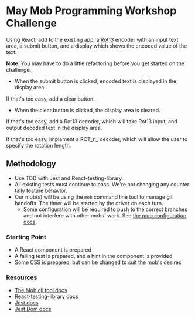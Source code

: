 # May Mob Programming Workshop Challenge

Using React, add to the existing app, a [Rot13](https://en.wikipedia.org/wiki/ROT13) encoder with an input text area, a submit button, and a display which shows the encoded value of the text.

**Note**: You may have to do a little refactoring before you get started on the challenge.

- When the submit button is clicked, encoded text is displayed in the display area.

If that's too easy, add a clear button.

- When the clear button is clicked, the display area is cleared.

If that's too easy, add a Rot13 decoder, which will take Rot13 input, and output decoded text in the display area.

If that's too easy, implement a ROT_n_ decoder, which will allow the user to specify the rotation length.


## Methodology
- Use TDD with Jest and React-testing-library.
- All existing tests must continue to pass. We're not changing any counter tally feature behavior.
- Our mob(s) will be using the `mob` command line tool to manage git handoffs. The timer will be started by the driver on each turn.
    - Some configuration will be required to push to the correct branches and not interfere with other mobs' work. See [the mob configuration docs](https://github.com/remotemobprogramming/mob#how-to-configure).

### Starting Point
- A React component is prepared
- A failing test is prepared, and a hint in the component is provided
- Some CSS is prepared, but can be changed to suit the mob's desires

### Resources

- [The Mob cli tool docs](https://github.com/remotemobprogramming/mob#swift-git-handover-with-mob)
- [React-testing-library docs](https://testing-library.com/docs/dom-testing-library/api-queries)
- [Jest docs](https://jestjs.io/docs/en/expect)
- [Jest Dom docs](https://github.com/testing-library/jest-dom#custom-matchers)